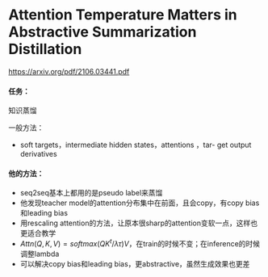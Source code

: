 # Attention Temperature Matters in Abstractive Summarization Distillation

https://arxiv.org/pdf/2106.03441.pdf

#### 任务：

知识蒸馏

一般方法：

* soft targets，intermediate hidden states，attentions ，tar- get output derivatives

#### 他的方法：

* seq2seq基本上都用的是pseudo label来蒸馏
* 他发现teacher model的attention分布集中在前面，且会copy，有copy bias和leading bias
* 用rescaling attention的方法，让原本很sharp的attention变软一点，这样也更适合教学
* $Attn(Q,K,V)=softmax(QK^t/\lambda\tau)V$，在train的时候不变；在inference的时候调整lambda
* 可以解决copy bias和leading bias，更abstractive，虽然生成效果也更差
